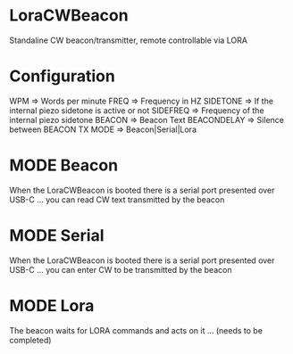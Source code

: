 # LoraCWBeacon
Standaline CW beacon/transmitter, remote controllable via LORA

# Configuration
WPM => Words per minute
FREQ => Frequency in HZ
SIDETONE => If the internal piezo sidetone is active or not
SIDEFREQ => Frequency of the internal piezo sidetone
BEACON => Beacon Text
BEACONDELAY => Silence between BEACON TX
MODE => Beacon|Serial|Lora

# MODE Beacon
When the LoraCWBeacon is booted there is a serial port presented over USB-C ... you can read CW text transmitted by the beacon

# MODE Serial
When the LoraCWBeacon is booted there is a serial port presented over USB-C ... you can enter CW to be transmitted by the beacon

# MODE Lora
The beacon waits for LORA commands and acts on it ... (needs to be completed)
